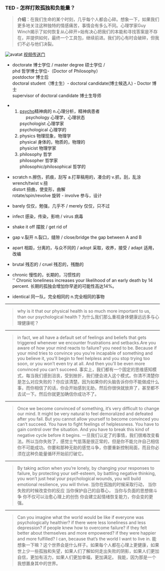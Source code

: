 ### TED - 怎样打败孤独和负能量？
>**介绍**：在我们生命的某个时刻，几乎每个人都会心碎。想象一下，如果我们更多地关注这种独特的情感痛苦，事情会有多么不同。心理学家Guy Winch揭示了如何恢复从心碎开>始有决心把我们的本能和寻找答案是不存在，并提供如何，最终一个工具包，继续前进。我们的心有时会破碎，但我们不必与他们决裂。
 
![avatat](https://s1.ax1x.com/2018/04/08/CipGo4.png)
[视频传送门](https://open.163.com/movie/2015/10/G/O/MB5HOOGO0_MB5HPT9GO.html)
- doctorate 博士学位 / master degree 硕士学位 / <br>
        phd 哲学博士学位-（Doctor of Philosophy）<br>
	postdoctor 博士后 <br>
	doctoral student（博士生）- doctoral candidate(博士候选人) - Doctor 博士<br>
	supervisor of doctoral candidate 博士生导师<br>
- 1. [psycho](http://music.163.com/#/song?id=440208643)精神病的 n.心理分析，精神病患者<br>
     psychology 心理学，心理状态<br>
     psychologist 心理学家<br>
     psychological 心理学的<br>
  2. physics 物理现象，物理学<br>
     physical 身体的，物质的，物理的<br> 
     physicist 物理学家<br>
  3. philosophy 哲学<br>
     philosopher 哲学家 <br>
     philosophic/philosophical 哲学的<br>
	
- scratch n.擦伤，抓痕，刮写 a.打草稿用的，凑合的 v.抓，刮，乱涂<br>
  wrench/twist v.扭 <br>
  distort 扭曲，使变形，曲解<br>
  rotate/spin/revolve 旋转 - involve 参与，设计<br>
- barely 仅仅，勉强，几乎不 / merely 仅仅，只不过<br>
- infect 感染，传染，影响 / virus 病毒<br>
- shake it off 摆脱 / get rid of <br>
- gap v.裂开 n.裂口，缝隙 / close/bridge the gap between A and B<br>
- apart 相距，分离的，与众不同的 / adopt 采取，收养，接受 / adapt 适用，改编<br>
- brutal 残忍的 / cruel 残忍的，残酷的<br>
- chronic 慢性的，长期的，习惯性的 <br>
   '' Chronic loneliness increases your likelihood of an early death by 14 percent. 长期的孤独会增加你早逝的可能性高达14%。<br>
 - identical 同一队，完全相同的 n.完全相同的事物<br>

--------------------------------------------------------------------

> why is it that our physical health is so much more important to  us, than our psychological health ?
> 为什么我们那么重视身体健康远远多与心理健康呢？
--------------------------------------------------------------------
> in fact, we all have a default set of feelings and beliefs that gets triggered whenever we encounter frustrations and setbacks.Are you aware of how your mind reacts to failure? you need to be. Because if your mind tries to convince you you’re incapable of something and you believe it, you’ll begin to feel helpless and you stop trying too soon, or you won’t even try at all. And then you’ll be even more convinced you can’t succeed.
> 事实上，我们都有一个固定的思维感知模式，每当我们感到沮丧，受到挫折，我们便会进入这个模式。你清不清楚你是怎么对应失败的？你应该清楚。因为如果你的头脑告诉你你不能做成什么事，而你相信了的话，你会开始感到无助，然后你很快就放弃了，甚至都不去试一下。然后你就更加确信你成功不了。
--------------------------------------------------------------------
>Once we become convinced of something, it’s very difficult to change our mind. It might be very natural to feel demoralized and defeated after you fail. But you cannot allow yourself to become convinced you can’t succeed. You have to fight feelings of helplessness. You have to gain control over the situation. And you have to break this kind of negative cycle before it begins. 
>一旦我们认定了的事情，我们很难改变看法。所以当你失败了，感觉士气低落是很正常的，但是你不能允许自己相信你不可能成功。你要和那种无助的感觉斗争，你要重新控制局面，而且你必须在这种负能量循环开始前打破它。
--------------------------------------------------------------------
> By taking action when you’re lonely,
> by changing your responses to failure,
> by protecting your self-esteem,
> by battling negative thinking,
> you won’t just heal your psychological wounds,
> you will build emotional resilience, you will thrive.
> 当你在孤独的时候采取行动，
> 当你失败的时候改变你的反应
> 当你保护自己的自尊心，
> 当你与负面的思想做斗争
> 你不仅可以治愈心理上的创伤
> 你会建立起情绪恢复能力，你会变的更强。
--------------------------------------------------------------------
>Can you imagine what the world would be like if everyone was psychologically healthier? if there were less loneliness and less depression? if people knew how to overcome failure? if they felt better about themselves and more empowered? if they were happier and more fulfilled? I can, because that’s the world I want to live in.
> 能想象一下嘛？这个世界会是什么样子。如果每个人都在心理上更健康，如果世上少一些孤独和失望，如果人们了解如何走出失败的阴影，如果人们更加自信，更加有活力，如果人们更加幸福，更加满足。 我能，因为那是一个我想置身其中的世界。
